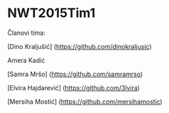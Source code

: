 # NWT2015Tim1

Članovi tima:

[Dino Kraljušić]  (https://github.com/dinokraljusic)

Amera Kadić

[Samra Mršo]  (https://github.com/samramrso)

[Elvira Hajdarević]  (https://github.com/3lvira)

[Mersiha Mostić]  (https://github.com/mersihamostic)
